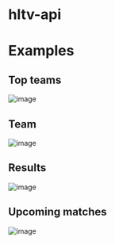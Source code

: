 # hltv-api

# Examples 
## Top teams
![image](https://github.com/M3MONs/hltv-api/assets/67465063/d9c56b83-4037-40f6-94ff-67f4d6df7be1)

## Team
![image](https://github.com/M3MONs/hltv-api/assets/67465063/b240e586-f116-4e47-bb83-8cbbcbdf7296)

## Results
![image](https://github.com/M3MONs/hltv-api/assets/67465063/fc70a2ad-f872-4609-a957-d4ada8fc03a0)

## Upcoming matches
![image](https://github.com/M3MONs/hltv-api/assets/67465063/df278720-4ba6-4375-8676-711cf517de78)

